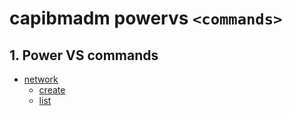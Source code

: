 # capibmadm powervs `<commands>`


## 1. Power VS commands
- [network](./network.md)
    - [create](/topics/capibmadm/powervs/network.html#1-capibmadm-powervs-network-create)
    - [list](/topics/capibmadm/powervs/network.html#2-capibmadm-powervs-network-list)

